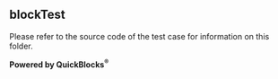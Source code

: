 ## blockTest

Please refer to the source code of the test case for information on this folder.

**Powered by QuickBlocks<sup>&reg;</sup>**


